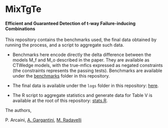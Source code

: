 # MixTgTe
#### Efficient and Guaranteed Detection of t-way Failure-inducing Combinations

This repository contains the benchmarks used, the final data obtained by running the process, and a script to aggregate such data.

- Benchmarks here encode directly the delta difference between the models M_f and M_o described in the paper. They are available as CTWedge models, with the true-mfics expressed as negated constraints (the constraints represents the passing tests).
Benchmarks are available under the [benchmarks](benchmarks/) folder in this repository.

- The final data is available under the `logs` folder in this repository: [here](logs/logsFinal.csv).

- The R script to aggregate statistics and generate data for Table V is available at the root of this repository: [stats.R](stats.R).

The authors,

P. Arcaini, [A. Gargantini](mailto://angelo.gargantini@unibg.it), [M. Radavelli](https://cs.unibg.it/radavelli/)
